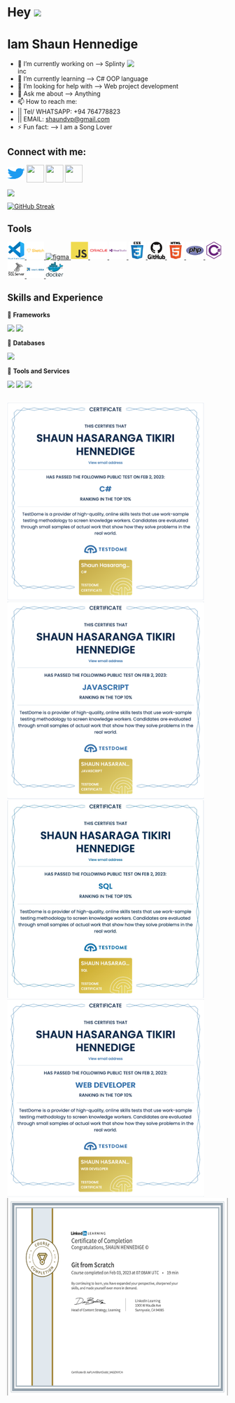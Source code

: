 ## <h1> Hey <img src="https://media.giphy.com/media/hvRJCLFzcasrR4ia7z/giphy.gif" width="25px"> </h1>

<h1>Iam Shaun Hennedige</h1>

<img align='right' src="https://media2.giphy.com/media/fvx95jkua5th3YeThr/giphy.gif?cid=ecf05e47b596davzzkj65n2frc8josr9jwcikb1zaflbjmv4&rid=giphy.gif&ct=s" width="230">

- 🔭 I’m currently working on --> Splinty inc 
- 🌱 I’m currently learning --> C# OOP language
- 🤔 I’m looking for help with --> Web project development 
- 💬 Ask me about --> Anything 
- 📫 How to reach me:
- || Tel/ WHATSAPP: +94 764778823 
- || EMAIL: shaundvp@gmail.com
- ⚡ Fun fact: --> I am a Song Lover 

<h2 align="left">Connect with me:</h2>
<p align="left">
<a href="https://twitter.com/ShaunHennedige" target="blank"><img align="center" src="https://github.com/devicons/devicon/blob/master/icons/twitter/twitter-original.svg" alt="" height="30" width="40" /></a>
<a href="https://www.linkedin.com/in/shaun-hennedige-%C2%A9-63158b180/" target="blank"><img align="center" src="https://cdn0.iconfinder.com/data/icons/social-flat-rounded-rects/512/linkedin-512.png" alt="" height="40" width="40" /></a>
<a href="https://www.instagram.com/sean_hennedige/" target="blank"><img align="center" src="https://cdn2.iconfinder.com/data/icons/social-icons-33/128/Instagram-512.png" alt="" height="40" width="40" /></a>
<a href="https://www.youtube.com/channel/UCtzeij7d_d2t6Wd0r3a5Asw" target="blank"><img align="center" src="https://cdn1.iconfinder.com/data/icons/logotypes/32/youtube-512.png" alt="" height="40" width="40" /></a>
</p>

<img align='center' src="https://media0.giphy.com/media/hqU2KkjW5bE2v2Z7Q2/giphy.gif?cid=ecf05e47k1xhvwj8snj5jrqryh5jb1pzighx8rgxwte63rh1&rid=giphy.gif&ct=ts" width="200">

[![GitHub Streak](http://github-readme-streak-stats.herokuapp.com?user=ShaunHennedige&theme=dark&date_format=j%2Fn%5B%2FY%5D)](https://git.io/streak-stats)

## <h2>Tools</h2>
<p align="left"><a href="https://code.visualstudio.com" target="_blank"> <img src="https://github.com/devicons/devicon/blob/master/icons/vscode/vscode-original-wordmark.svg" alt="vscode" width="40" height="40"/> </a> <a href="https://www.sketch.com" target="_blank"> <img src="https://github.com/devicons/devicon/blob/master/icons/sketch/sketch-line-wordmark.svg" alt="sketch" width="40" height="40"/> </a> <a href="https://www.figma.com/" target="_blank"> <img src="https://www.vectorlogo.zone/logos/figma/figma-icon.svg" alt="figma" width="40" height="40"/> </a> <a href="https://www.w3schools.com/js/" target="_blank"> <img src="https://github.com/devicons/devicon/blob/master/icons/javascript/javascript-original.svg" alt="jss" width="40" height="40"/> </a> <a href="https://www.oracle.com/index.html" target="_blank"> <img src="https://github.com/devicons/devicon/blob/master/icons/oracle/oracle-original.svg" alt="git" width="40" height="40"/> </a><a href="https://visualstudio.microsoft.com" target="_blank"> <img src="https://github.com/devicons/devicon/blob/master/icons/visualstudio/visualstudio-plain-wordmark.svg" alt="VisualStudio" width="40" height="40"/> </a> <a href="https://www.w3schools.com/css/" target="_blank"> <img src="https://github.com/devicons/devicon/blob/master/icons/css3/css3-original-wordmark.svg" alt="github" width="40" height="40"/> </a> <a href="https://github.com" target="_blank"> <img src="https://github.com/devicons/devicon/blob/master/icons/github/github-original-wordmark.svg" alt="github" width="40" height="40"/> </a>
<a href="https://developer.mozilla.org/en-US/docs/Glossary/HTML5" target="_blank"> <img src="https://github.com/devicons/devicon/blob/master/icons/html5/html5-original-wordmark.svg" alt="html5" width="40" height="40"/> </a>
<a href="https://phpenthusiast.com" target="_blank"> <img src="https://github.com/devicons/devicon/blob/master/icons/php/php-original.svg" alt="PHP" width="40" height="40"/> </a>
<a href="https://www.w3schools.com/cs/index.php" target="_blank"> <img src="https://raw.githubusercontent.com/devicons/devicon/1119b9f84c0290e0f0b38982099a2bd027a48bf1/icons/csharp/csharp-line.svg" alt="C#" width="40" height="40"/> </a>
<a href="https://www.microsoft.com/en-us/sql-server/sql-server-downloads" target="_blank"> <img src="https://raw.githubusercontent.com/devicons/devicon/1119b9f84c0290e0f0b38982099a2bd027a48bf1/icons/microsoftsqlserver/microsoftsqlserver-plain-wordmark.svg" alt="MSSQL" width="40" height="40"/> </a>
<a href="https://www.jetbrains.com/idea/" target="_blank"> <img src="https://raw.githubusercontent.com/devicons/devicon/1119b9f84c0290e0f0b38982099a2bd027a48bf1/icons/intellij/intellij-original-wordmark.svg" alt="IJ" width="40" height="40"/> </a>
<a href="https://www.docker.com" target="_blank"> <img src="https://raw.githubusercontent.com/devicons/devicon/1119b9f84c0290e0f0b38982099a2bd027a48bf1/icons/docker/docker-original-wordmark.svg" alt="Docker" width="40" height="40"/> </a>


## <h2>Skills and Experience</h2>
🔴 <strong>Frameworks</strong>

![](https://img.shields.io/badge/Django-092E20?style=for-the-badge&logo=django&logoColor=white)
![](https://img.shields.io/badge/Bootstrap-563D7C?style=for-the-badge&logo=bootstrap&logoColor=white)


🔴 <strong>Databases</strong>

![](	https://img.shields.io/badge/MySQL-00000F?style=for-the-badge&logo=mysql&logoColor=white)

🔴 <strong>Tools and Services</strong>

![](https://img.shields.io/badge/Git-F05032?style=for-the-badge&logo=git&logoColor=white)
![](https://img.shields.io/badge/Visual_Studio_Code-0078D4?style=for-the-badge&logo=visual%20studio%20code&logoColor=white)
![](https://img.shields.io/badge/Visual_Studio_2019-5C2D91?style=for-the-badge&logo=visual%20studio&logoColor=white)

</br>
<a href="https://www.testdome.com/certificates/cb981e494fc040aab08a2d59a1ab75b0" target="_blank"> <img src="https://raw.githubusercontent.com/ShaunHennedige/Computing-Certificates/main/Screenshot%202023-02-02%20at%2007.14.07.png?token=GHSAT0AAAAAAB6HVL4CLPVUZWOBOTBH7NHKY7DOJUA" alt="C#CERT" width="450" height="450"/></a> 
<a href="https://www.testdome.com/certificates/3d96cedbc2cd4d1391bf0b0095706415" target="_blank"> <img src="https://raw.githubusercontent.com/ShaunHennedige/Computing-Certificates/main/Screenshot%202023-02-02%20at%2008.56.32.png?token=GHSAT0AAAAAAB6HVL4CLXZR7HINOYHY4NREY7DOLDA" alt="Javascript" width="450" height="450"/></a> 
<a href="https://www.testdome.com/certificates/9ba09b71c069475cba096c8325d54592" target="_blank"> <img src="https://raw.githubusercontent.com/ShaunHennedige/Computing-Certificates/main/WhatsApp%20Image%202023-02-02%20at%2008.39.38.jpeg?token=GHSAT0AAAAAAB6HVL4CTIJEKV32DQOTGOFAY7DONVQ" alt="SQL" width="450" height="450"/></a>
<a href="https://www.testdome.com/certificates/f8c5512100ef42b38032f52e7741011c" target="_blank"> <img src="https://raw.githubusercontent.com/ShaunHennedige/Computing-Certificates/main/Screenshot%202023-02-02%20at%2009.10.35.png?token=GHSAT0AAAAAAB6HVL4DIW5PG3LSIHEZVFBIY7DOPCA" alt="Web_Developer" width="450" height="450"/></a>
<a href="https://www.linkedin.com/learning/certificates/17e4fc1d796d7fe4d23696fe25e0e35752a9630c0c04f74a0da8c81ef245ae31?u=26140778" target="_blank"> <img src="https://raw.githubusercontent.com/ShaunHennedige/Computing-Certificates/main/Screenshot%202023-02-08%20at%2014.36.29.png?token=GHSAT0AAAAAAB6HVL4CK4MUOWWGI7FGECAKY7DOSAQ" alt="GIT_From_Scratch" width="550" height="450"/></a>
</br>

